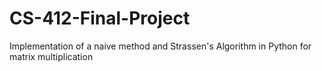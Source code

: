 # CS-412-Final-Project
Implementation of a naive method and Strassen's Algorithm in Python for matrix multiplication
